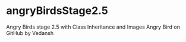 # angryBirdsStage2.5
Angry Birds stage 2.5 with Class Inheritance and Images
Angry Bird on GitHub by Vedansh